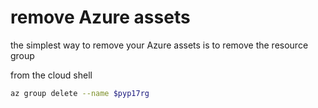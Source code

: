 # remove Azure assets

the simplest way to remove your Azure assets is to remove the resource group

from the cloud shell

```bash
az group delete --name $pyp17rg
```
